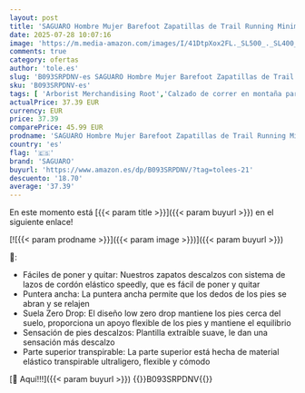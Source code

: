 ```yaml
---
layout: post
title: 'SAGUARO Hombre Mujer Barefoot Zapatillas de Trail Running Minimalistas Zapatillas de Deporte Fitness Zapatos Descalzos para Correr en Montaña Escarpines de Agua  Rosa Magenta  40 EU'
date: 2025-07-28 10:07:16
image: 'https://m.media-amazon.com/images/I/41DtpXox2FL._SL500_._SL400_.jpg'
comments: true
category: ofertas
author: 'tole.es'
slug: 'B093SRPDNV-es SAGUARO Hombre Mujer Barefoot Zapatillas de Trail Running...'
sku: 'B093SRPDNV-es'
tags: [ 'Arborist Merchandising Root','Calzado de correr en montaña para mujer','Calzado deportivo para mujer','Calzados de running para mujer','Moda','Moda Hombre','Moda Mujer','Self Service','Shoes BF','Softlines | Shoes | Co-gender','Special Features Stores','Zapatillas deportivas y de moda para mujer','Zapatos para mujer','c8538d25-3af9-48d3-aeff-5f3ce5572a36_0','c8538d25-3af9-48d3-aeff-5f3ce5572a36_3901','c8538d25-3af9-48d3-aeff-5f3ce5572a36_7101','c8538d25-3af9-48d3-aeff-5f3ce5572a36_8701','other BF','saguaro','zapatos','🇪🇸', ]
actualPrice: 37.39 EUR
currency: EUR
price: 37.39
comparePrice: 45.99 EUR
prodname: 'SAGUARO Hombre Mujer Barefoot Zapatillas de Trail Running Minimalistas Zapatillas de Deporte Fitness Zapatos Descalzos para Correr en Montaña Escarpines de Agua  Rosa Magenta  40 EU'
country: 'es'
flag: '🇪🇸'
brand: 'SAGUARO'
buyurl: 'https://www.amazon.es/dp/B093SRPDNV/?tag=tolees-21'
descuento: '18.70'
average: '37.39'
---
```


En este momento está [{{< param title >}}]({{< param buyurl >}}) en el siguiente enlace!

[![{{< param prodname >}}]({{< param image >}})]({{< param buyurl >}})

🔎:

- Fáciles de poner y quitar: Nuestros zapatos descalzos con sistema de lazos de cordón elástico speedly, que es fácil de poner y quitar
- Puntera ancha: La puntera ancha permite que los dedos de los pies se abran y se relajen
- Suela Zero Drop: El diseño low zero drop mantiene los pies cerca del suelo, proporciona un apoyo flexible de los pies y mantiene el equilibrio
- Sensación de pies descalzos: Plantilla extraíble suave, le dan una sensación más descalzo
- Parte superior transpirable: La parte superior está hecha de material elástico transpirable ultraligero, flexible y cómodo

[🛒 Aquí!!!]({{< param buyurl >}})
{{<world>}}B093SRPDNV{{</world>}}

